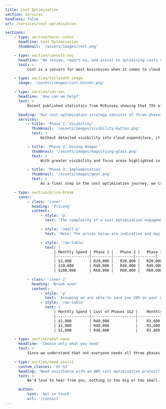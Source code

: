 ```yaml
---
title: Cost Optimisation
section: services
headless: false
url: /services/cost-optimisation

sections:
    - type: section/hero--inner
      headline: Cost Optimisation
      thumbnail: '/assets/images/cost.png'

    - type: section/consult-sec
      headline: 'We review, report on, and assist in optimising costs on AWS cloud solutions using our extensive AWS knowledge and experience.'
      text: >
          Cost is a concern for most businesses when it comes to cloud platforms. While cloud providers offer a vast array of services that can help improve business agility and delivery, these services can become very expensive if they are not architected and managed correctly. To have successful solutions running in the cloud, it is critical for the correct technology and processes to be in place, providing detailed visibility into ongoing expenditure, and for cost to be a key consideration when planning architectural patterns.

    - type: section/fullwidth-image
      image: '/assets/images/cost-banner.png'

    - type: section/can-sec
      headline: 'How can we help?'
      text: >
          Recent published statistics from McKinsey showing that 75% of cloud migrations go over budget, but with our wealth of experience of building and optimising AWS solutions, we can help you with both preventative and reactive measures.

      heading: 'Our cost optimisation strategy consists of three phases, each building upon the outcomes of the previous phase.'
      services:
          - title: 'Phase 1: Visibility'
            thumbnail: '/assets/images/visibility-button.png'
            text: >
                Without detailed visibility into cloud expenditure, it is very difficult to hone in on the most important focus areas. Knowledge is the first step to winning any battle, so we leave no stone unturned when analysing your AWS costs and make sure that everyone involved has the visibility and insight needed to understand every detail of their AWS usage and the costs associated with it. In phase one, our engineers will work with you to collect and visualise your AWS cost data across all your AWS accounts. A comprehensive, interactive dashboard will be deployed allowing you to slice and dice your costs in a myriad of ways, see trends and anomalies and make informed decisions regarding where to focus cost optimisation efforts for the greatest impact. In this phase it is possible to find some quick wins that can be implemented without digging deeper into the finer details of your workloads. These will be highlighted, providing a quick path to adding business value in the early stages of the engagement.

          - title: 'Phase 2: Diving Deeper'
            thumbnail: '/assets/images/magnifying-glass.png'
            text: >
                With greater visibility and focus areas highlighted in phase one, we use our expertise and wealth of experience in AWS to dig deeper into your workloads. It is paramount that we understand your use cases, architecture and the greater business context in order to make the most appropriate recommendations. After working closely with you to gather this greater level of domain specific understanding, we will compile a report that includes everything you need to know about what can potentially be done to cut costs. The report includes details on what could be optimised and how, as well as an estimate on how much effort it would take to implement each recommendation. This allows you to determine where to focus your effort in order to gain the greatest savings, in the shortest period of time. A workshop will be held at the end of the phase to discuss the report and ensure all stakeholders have a thorough understanding of the next steps.

          - title: 'Phase 3: Implementation'
            thumbnail: '/assets/images/gear.png'
            text: >
                As a final step in the cost optimisation journey, we can work with your teams internally over an agreed engagement period and help implement the cost optimisation options of your choosing from the report of phase two. This will allow you to directly leverage our experience in working with AWS and building solutions for your own cost saving benefits. Of course, you may decide to undertake the implementation of the phase two recommendations with your internal teams alone. That’s cool, we won’t be too hurt if you leave us out and you will know where to find us if you do need a hand at any point. The Fundis are always happy to help.

    - type: section/price-break
      inner:
          - class: 'inner'
            heading: 'Pricing'
            content:
                - style: 'p'
                  text: 'The complexity of a cost optimisation engagement grows based on the size of your AWS environment. We use monthly AWS spend as a yardstick for  complexity and pricing scales based on this'

                - style: 'small-p'
                  text: 'Note: The prices below are indicative and may change depending on the specific complexity (or lack thereof) of your AWS environment once exploratory conversations have been completed.'

                - style: 'raw-table'
                  text: |
                      | Monthly Spend |	Phase 1 |	Phase 2 |	Phase 3 |
                      |---------------|---------|---------|---------|
                      | $1,000        |	R20,000 |	R20,000 |	R20,000 |
                      | $10,000       |	R40,000 |	R40,000 |	R40,000 |
                      | $100,000      |	R60,000 |	R60,000 |	R60,000 |

          - class: 'inner-2'
            heading: 'Break even'
            content:
                - style: 'p'
                  text: 'Assuming we are able to save you 20% on your AWS bill (we hope for more of course!), after how many months would you break even should you engage with us on the first two phases of our strategy?'
                - style: 'raw-table'
                  text: |
                      | Monthly Spend |	Cost of Phases 1&2 |	Monthly Savings |	Break Even |
                      |---------------|--------------------|------------------|------------|
                      | $1,000        |	R40,000            |	R3,600          |	11 months  |
                      | $1,000        |	R40,000            |	R3,600          |	11 months  |
                      | $1,000        |	R40,000            |	R3,600          |	11 months  |

    - type: section/what-need
      headline: 'Choose only what you need'
      text: >
          Since we understand that not everyone needs all three phases, we give our customers the option to have us assist with only providing visibility (phase one only), or with both the visibility and a report of potential optimisations (phase one and two only). Phase three is only possible if we’ve had the opportunity to work through the previous phases of the engagement with you.

    - type: section/need-assist
      custom_classes: 'mt-h2'
      heading: 'Need assistance with an AWS cost optimisation project?'
      text: >
          We'd love to hear from you, nothing is too big or too small.

      button:
          text: 'Get in touch'
          url: '/contact'
---
```

